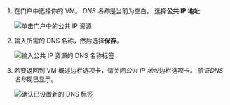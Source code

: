 
1. 在门户中选择你的 VM。 *DNS 名称*是当前为空白。 选择**公共 IP 地址**:
   
   ![单击门户中的公共 IP 资源](./media/virtual-machines-common-portal-create-fqdn/locatePublicIP.PNG)

2. 输入所需的 DNS 名称，然后选择**保存**。
   
   ![输入公共 IP 资源的 DNS 名称标签](./media/virtual-machines-common-portal-create-fqdn/dnsNameLabel.PNG)
 

3. 若要返回到 VM 概述边栏选项卡，请关闭*公共 IP 地址*边栏选项卡。 验证*DNS 名称*现已显示。
   
   ![确认已设置新的 DNS 标签](./media/virtual-machines-common-portal-create-fqdn/fqdnCreated.PNG)

